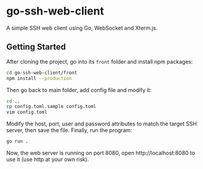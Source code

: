 # go-ssh-web-client

A simple SSH web client using Go, WebSocket and Xterm.js.

## Getting Started

After cloning the project, go into its `front` folder and install npm packages:

```bash
cd go-ssh-web-client/front
npm install --production
```

Then go back to main folder, add config file and modify it:

```bash
cd ..
cp config.toml.sample config.toml
vim config.toml
```

Modify the host, port, user and password attributes to match the target SSH server, then save the file. Finally, run the program:

```bash
go run .
```

Now, the web server is running on port 8080, open http://localhost:8080 to use it (use http at your own risk).
